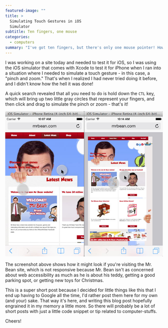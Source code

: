 ```yaml
---
featured-image: ""
title: >
  Simulating Touch Gestures in iOS
  Simulator
subtitle: Ten fingers, one mouse
categories:
  - computers
summary: "I've got ten fingers, but there's only one mouse pointer! How do I simulate touch gestures in the iOS simulator that comes with Xcode?"
---
```

<p>
	  I was working on a site today and needed to test it for iOS, so I was using the iOS simulator that comes with Xcode to test it for iPhone when I ran into a situation where I needed to simulate a touch gesture - in this case, a "pinch and zoom." That's when I realized I had never tried doing it before, and I didn't know how the hell it was done!
</p>
<p>
	  A quick search revealed that all you need to do is hold down the <code class="lang-markup">CTL</code> key, which will bring up two little gray circles that represent your fingers, and then click and drag to simulate the pinch or zoom - that's it!
</p>
<p style="text-align: center;">
	<img src="/_themes/mattsoria/img/blog/ios-simulator-pinch-zoom.jpg" alt="">
</p>
<p>
	  The screenshot above shows how it might look if you're visiting the Mr. Bean site, which is not responsive because Mr. Bean isn't as concerned about web accessibility as much as he is about his teddy, getting a good parking spot, or getting new toys for Christmas.
</p>
<p>
	  This is a super short post because I decided for little things like this that I end up having to Google all the time, I'd rather post them here for my own (and your) sake. That way it's here, and writing this blog post hopefully engrained it in my memory a little more. So there will probably be a lot of short posts with just a little code snippet or tip related to computer-stuffs.
</p>
<p>
	  Cheers!
</p>
